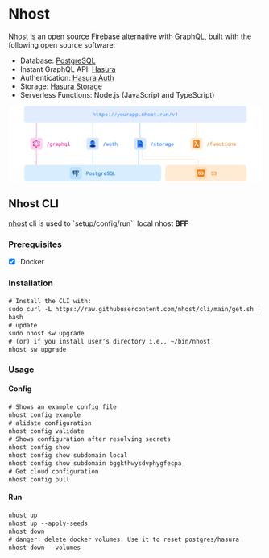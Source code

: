 # Nhost

Nhost is an open source Firebase alternative with GraphQL, built with the following open source software:

- Database: [PostgreSQL](https://www.postgresql.org/)
- Instant GraphQL API: [Hasura](https://hasura.io/)
- Authentication: [Hasura Auth](https://github.com/nhost/hasura-auth/)
- Storage: [Hasura Storage](https://github.com/nhost/hasura-storage)
- Serverless Functions: Node.js (JavaScript and TypeScript)

![Nhost architecture](https://raw.githubusercontent.com/nhost/nhost/main/assets/nhost-diagram.png)

## Nhost CLI

[nhost](https://docs.nhost.io/cli) cli is used to `setup/config/run`` local nhost **BFF**

### Prerequisites

- [x] Docker

### Installation

```shell
# Install the CLI with:
sudo curl -L https://raw.githubusercontent.com/nhost/cli/main/get.sh | bash
# update
sudo nhost sw upgrade
# (or) if you install user's directory i.e., ~/bin/nhost
nhost sw upgrade
```

### Usage

#### Config

```shell
# Shows an example config file
nhost config example
# alidate configuration
nhost config validate
# Shows configuration after resolving secrets
nhost config show
nhost config show subdomain local
nhost config show subdomain bggkthwysdvphygfecpa
# Get cloud configuration
nhost config pull
```

#### Run

```shell
nhost up
nhost up --apply-seeds
nhost down
# danger: delete docker volumes. Use it to reset postgres/hasura
nhost down --volumes
```

